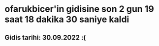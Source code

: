 # ofarukbicer'in gidisine son 2 gun 19 saat 18 dakika 30 saniye kaldi

## Gidis tarihi: 30.09.2022 :(